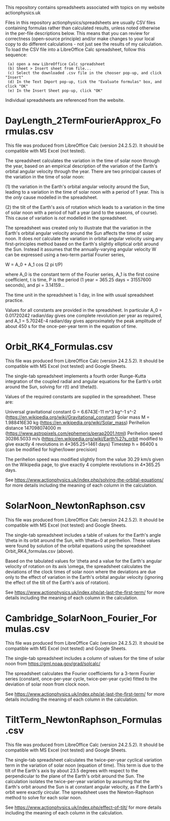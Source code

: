 This repository contains spreadsheets associated with topics on my website actionphysics.uk

Files in this repository actionphysics/spreadsheets are usually CSV files containing formulas rather than calculated results, unless noted otherwise in the per-file descriptions below. This means that you can review for correctness (open-source principle) and/or make changes to your local copy to do different calculations - not just see the results of my calculation. To load the CSV file
into a LibreOffice Calc spreadsheet, follow this sequence:

     (a) open a new LibreOffice Calc spreadsheet
     (b) Sheet > Insert sheet from file...
     (c) Select the downloaded .csv file in the chooser pop-up, and click "Insert"
     (d) In the Text Import pop-up, tick the "Evaluate formulas" box, and click "OK"
     (e) In the Insert Sheet pop-up, click "OK"

Individual spreadsheets are referenced from the website.

DayLength_2TermFourierApprox_Formulas.csv
=========================================
This file was produced from LibreOffice Calc (version 24.2.5.2). It should be compatible with MS Excel (not tested).

The spreadsheet calculates the variation in the time of solar noon through the year, based on an empirical description of the variation of the Earth's orbital angular velocity through the year. There are two principal causes of the variation in the time of solar noon:

(1) the variation in the Earth's orbital angular velocity around the Sun, leading to a variation in the time of solar noon with a period of 1 year. This is the *only* cause modelled in the spreadsheet.

(2) the tilt of the Earth's axis of rotation which leads to a variation in the time of solar noon with a period of half a year (and to the seasons, of course). This cause of variation is *not* modelled in the spreadsheet.

The spreadsheet was created only to illustrate that the variation in the Earth's orbital angular velocity around the Sun affects the time of solar noon. It does *not* calculate the variation in orbital angular 
velocity using any first-principles method based on the Earth's slightly elliptical orbit around the Sun. Instead it assumes that the annually-varying angular velocity W can be expressed using a two-term partial Fourier series,

W = A_0 + A_1 cos (2 pi t/P)

where A_0 is the constant term of the Fourier series, A_1 is the first cosine coefficient, t is time, P is the period (1 year = 365.25 days = 31557600 seconds), and pi = 3.14159...

The time unit in the spreadsheet is 1 day, in line with usual spreadsheet practice.

Values for all constants are provided in the spreadsheet. In particular A_0 = 0.01720242 radian/day gives one complete revolution per year as required, and A_1 = 5.7024E-4 radian/day gives approximately the peak amplitude of 
about 450 s for the once-per-year term in the equation of time. 

Orbit_RK4_Formulas.csv
======================
This file was produced from LibreOffice Calc (version 24.2.5.2). It should be compatible with MS Excel (not tested) and Google Sheets.

The single-tab spreadsheet implements a fourth order Runge-Kutta integration of the coupled radial and angular equations for the Earth's orbit around the Sun, solving for r(t) and \theta(t).

Values of the required constants are supplied in the spreadsheet. These are:

Universal gravitational constant G = 6.6743E-11 m^3 kg^-1 s^-2 (https://en.wikipedia.org/wiki/Gravitational_constant)
Solar mass M = 1.988416E30 kg (https://en.wikipedia.org/wiki/Solar_mass)
Perihelion distance 147098074000 m (https://www.astropixels.com/ephemeris/perap2001.html)
Perihelion speed 30286.5033 m/s (https://en.wikipedia.org/wiki/Earth%27s_orbit modified to give exactly 4 revolutions in 4*365.25=1461 days)
Timestep h = 86400 s (can be modified for higher/lower precision)

The perihelion speed was modified slightly from the value 30.29 km/s given on the Wikipedia page, to give exactly 4 complete revolutions in 4*365.25 days.

See https://www.actionphysics.uk/index.php/solving-the-orbital-equations/ for more details including the meaning of each column in the calculation.

SolarNoon_NewtonRaphson.csv
===========================
This file was produced from LibreOffice Calc (version 24.2.5.2). It should be compatible with MS Excel (not tested) and Google Sheets.

The single-tab spreadsheet includes a table of values for the Earth's angle \theta in its orbit around the Sun, with \theta=0 at perihelion. These values were
found by solution of the orbital equations using the spreadsheet Orbit_RK4_formulas.csv (above).

Based on the tabulated values for \theta and a value for the Earth's angular velocity of rotation on its axis \omega, the spreadsheet calculates the deviations of the clock times of solar noon
where the deviations are due only to the effect of variation in the Earth's orbital angular velocity (ignoring the effect of the tilt of the Earth's axis of rotation).

See https://www.actionphysics.uk/index.php/at-last-the-first-term/ for more details including the meaning of each column in the calculation.

Cambridge_SolarNoon_Fourier_Formulas.csv
========================================
This file was produced from LibreOffice Calc (version 24.2.5.2). It should be compatible with MS Excel (not tested) and Google Sheets.

The single-tab spreadsheet includes a column of values for the time of solar noon from https://gml.noaa.gov/grad/solcalc/

The spreadsheet calculates the Fourier coefficients for a 3-term Fourier series (constant, once-per-year cycle, twice-per-year cycle) fitted to the deviation of solar noon from clock noon.

See https://www.actionphysics.uk/index.php/at-last-the-first-term/ for more details including the meaning of each column in the calculation.

TiltTerm_NewtonRaphson_Formulas.csv
===================================
This file was produced from LibreOffice Calc (version 24.2.5.2). It should be compatible with MS Excel (not tested) and Google Sheets.

The single-tab spreadsheet calculates the twice-per-year cyclical variation term in the variation of solar noon (equation of time). This term is due to the tilt of the Earth's axis
by about 23.5 degrees with respect to the perpendicular to the plane of the Earth's orbit around the Sun. The calculation isolates the twice-per-year variation by assuming that the Earth's 
orbit around the Sun is at constant angular velocity, as if the Earth's orbit were exactly circular. The spreadsheet uses the Newton-Raphson method to solve for each solar noon.

See https://www.actionphysics.uk/index.php/effect-of-tilt/ for more details including the meaning of each column in the calculation.

